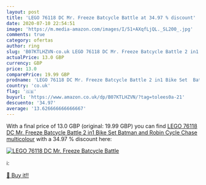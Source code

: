 ```yaml
---
layout: post
title: 'LEGO 76118 DC Mr. Freeze Batcycle Battle at 34.97 % discount'
date: 2020-07-10 22:54:51
image: 'https://m.media-amazon.com/images/I/51+AXqfLjQL._SL200_.jpg'
comments: true
category: ofertas
author: ring
slug: 'B07KTLHZVN-co.uk LEGO 76118 DC Mr. Freeze Batcycle Battle 2 in1 Bike Set  Batman and Robin Cycle Chase  multicolour'
actualPrice: 13.0 GBP
currency: GBP
price: 13.0
comparePrice: 19.99 GBP
prodname: 'LEGO 76118 DC Mr. Freeze Batcycle Battle 2 in1 Bike Set  Batman and Robin Cycle Chase  multicolour'
country: 'co.uk'
flag: '🇬🇧'
buyurl: 'https://www.amazon.co.uk/dp/B07KTLHZVN/?tag=tolees0a-21'
descuento: '34.97'
average: '13.626666666666667'
---
```


With a final price of 13.0 GBP (original: 19.99 GBP) you can find [LEGO 76118 DC Mr. Freeze Batcycle Battle 2 in1 Bike Set  Batman and Robin Cycle Chase  multicolour](https://www.amazon.co.uk/dp/B07KTLHZVN/?tag=tolees0a-21) with a  34.97 % discount here:

[![LEGO 76118 DC Mr. Freeze Batcycle Battle](https://m.media-amazon.com/images/I/51+AXqfLjQL._SL200_.jpg)](https://www.amazon.co.uk/dp/B07KTLHZVN/?tag=tolees0a-21)

ℹ️:


[🛒 Buy it!!](https://www.amazon.co.uk/dp/B07KTLHZVN/?tag=tolees0a-21)
